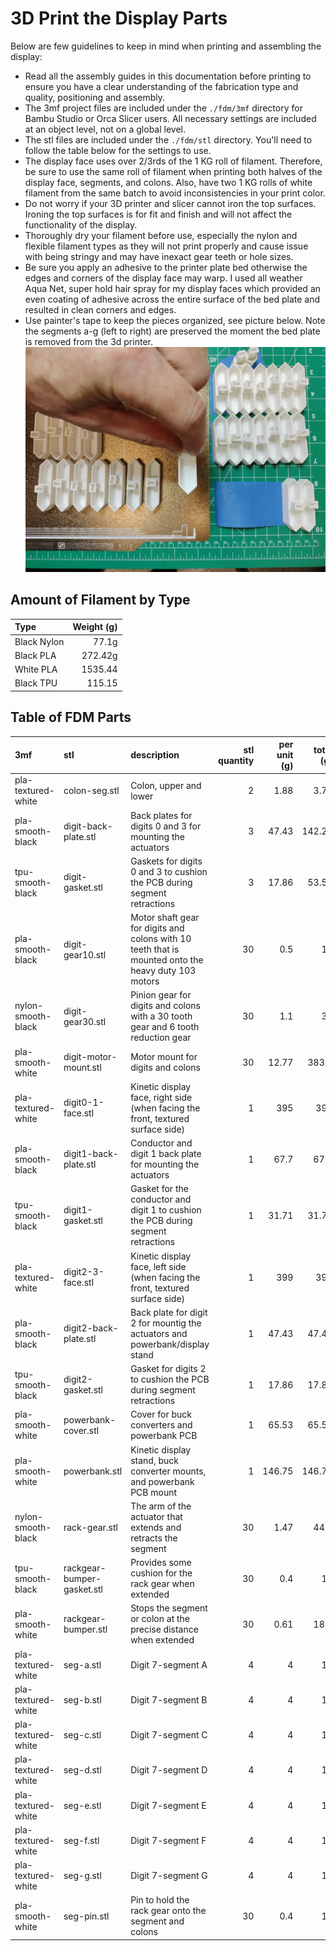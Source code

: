 # 3D Print the Display Parts

Below are few guidelines to keep in mind when printing and assembling the display:

- Read all the assembly guides in this documentation before printing to ensure you have a clear understanding of the fabrication type and quality, positioning and assembly.
- The 3mf project files are included under the `./fdm/3mf` directory for Bambu Studio or Orca Slicer users. All necessary settings are included at an object level, not on a global level.
- The stl files are included under the `./fdm/stl` directory. You'll need to follow the table below for the settings to use.
- The display face uses over 2/3rds of the 1 KG roll of filament. Therefore, be sure to use the same roll of filament when printing both halves of the display face, segments, and colons. Also, have two 1 KG rolls of white filament from the same batch to avoid inconsistencies in your print color.
- Do not worry if your 3D printer and slicer cannot iron the top surfaces. Ironing the top surfaces is for fit and finish and will not affect the functionality of the display.
- Thoroughly dry your filament before use, especially the nylon and flexible filament types as they will not print properly and cause issue with being stringy and may have inexact gear teeth or hole sizes.
- Be sure you apply an adhesive to the printer plate bed otherwise the edges and corners of the display face may warp. I used all weather Aqua Net, super hold hair spray for my display faces which provided an even coating of adhesive across the entire surface of the bed plate and resulted in clean corners and edges.
- Use painter's tape to keep the pieces organized, see picture below. Note the segments a-g (left to right) are preserved the moment the bed plate is removed from the 3d printer.
![fdmassembly](../img/fdmassembly/segmentparts.webp)

## Amount of Filament by Type

| Type | Weight (g) |
| :--- | ---------: |
| Black Nylon | 77.1g |
| Black PLA | 272.42g |
| White PLA | 1535.44 |
| Black TPU | 115.15 |

</p>

## Table of FDM Parts

| 3mf | stl | description | stl quantity | per unit (g) | total (g) | Material | Color | Build Plate | Fill Density |
| :--- | :--- | :--- |  ----: |  ----: |  ----: | :--- | :--- | :---- |  ----: |
| pla-textured-white | colon-seg.stl | Colon, upper and lower | 2 | 1.88 | 3.76 | PLA Matte | white | textured | 100% |
| pla-smooth-black | digit-back-plate.stl | Back plates for digits 0 and 3 for mounting the actuators | 3 | 47.43 | 142.29 | PLA Matte | black | smooth | 50% |
| tpu-smooth-black | digit-gasket.stl | Gaskets for digits 0 and 3 to cushion the PCB during segment retractions | 3 | 17.86 | 53.58 | TPU | black | smooth | 15% |
| pla-smooth-black | digit-gear10.stl | Motor shaft gear for digits and colons with 10 teeth that is mounted onto the heavy duty 103 motors | 30 | 0.5 | 15 | PLA Matte | black | smooth | 100% |
| nylon-smooth-black | digit-gear30.stl | Pinion gear for digits and colons with a 30 tooth gear and 6 tooth reduction gear  | 30 | 1.1 | 33 | Nylon | black | smooth | 100% |
| pla-smooth-white | digit-motor-mount.stl | Motor mount for digits and colons | 30 | 12.77 | 383.1 | PLA Matte | white | smooth | 100% |
| pla-textured-white | digit0-1-face.stl | Kinetic display face, right side (when facing the front, textured surface side) | 1 | 395 | 395 | PLA Matte | white | textured | 70% |
| pla-smooth-black | digit1-back-plate.stl | Conductor and digit 1 back plate for mounting the actuators | 1 | 67.7 | 67.7 | PLA Matte | black | smooth | 50% |
| tpu-smooth-black | digit1-gasket.stl | Gasket for the conductor and digit 1 to cushion the PCB during segment retractions | 1 | 31.71 | 31.71 | TPU | black | smooth | 15% |
| pla-textured-white | digit2-3-face.stl | Kinetic display face, left side (when facing the front, textured surface side) | 1 | 399 | 399 | PLA Matte | white | textured | 70% |
| pla-smooth-black | digit2-back-plate.stl | Back plate for digit 2 for mountig the actuators and powerbank/display stand | 1 | 47.43 | 47.43 | PLA Matte | black | smooth | 50% |
| tpu-smooth-black | digit2-gasket.stl | Gasket for digits 2 to cushion the PCB during segment retractions | 1 | 17.86 | 17.86 | TPU | black | smooth | 15% |
| pla-smooth-white | powerbank-cover.stl | Cover for buck converters and powerbank PCB | 1 | 65.53 | 65.53 | PLA Matte | white | smooth | 100% |
| pla-smooth-white | powerbank.stl | Kinetic display stand, buck converter mounts, and powerbank PCB mount | 1 | 146.75 | 146.75 | PLA Matte | white | smooth | 100% |
| nylon-smooth-black | rack-gear.stl | The arm of the actuator that extends and retracts the segment | 30 | 1.47 | 44.1 | Nylon | black | smooth | 25% |
| tpu-smooth-black | rackgear-bumper-gasket.stl | Provides some cushion for the rack gear when extended | 30 | 0.4 | 12 | TPU | black | smooth | 100% |
| pla-smooth-white | rackgear-bumper.stl | Stops the segment or colon at the precise distance when extended | 30 | 0.61 | 18.3 | PLA Matte | white | smooth | 100% |
| pla-textured-white | seg-a.stl | Digit 7-segment A | 4 | 4 | 16 | PLA Matte | white | textured | 100% |
| pla-textured-white | seg-b.stl | Digit 7-segment B | 4 | 4 | 16 | PLA Matte | white | textured | 100% |
| pla-textured-white | seg-c.stl | Digit 7-segment C | 4 | 4 | 16 | PLA Matte | white | textured | 100% |
| pla-textured-white | seg-d.stl | Digit 7-segment D | 4 | 4 | 16 | PLA Matte | white | textured | 100% |
| pla-textured-white | seg-e.stl | Digit 7-segment E | 4 | 4 | 16 | PLA Matte | white | textured | 100% |
| pla-textured-white | seg-f.stl | Digit 7-segment F | 4 | 4 | 16 | PLA Matte | white | textured | 100% |
| pla-textured-white | seg-g.stl | Digit 7-segment G | 4 | 4 | 16 | PLA Matte | white | textured | 100% |
| pla-smooth-white | seg-pin.stl | Pin to hold the rack gear onto the segment and colons | 30 | 0.4 | 12 | PLA Matte | white | smooth | 100% |
